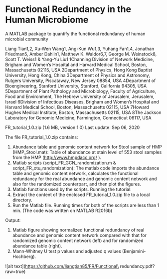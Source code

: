 # Functional Redundancy in the Human Microbiome

A MATLAB package to quantify the functional redundancy of human microbial community

Liang Tian1,2, Xu-Wen Wang1, Ang-Kun Wu1,3, Yuhang Fan1,4, Jonathan Friedman5, Amber Dahlin1, Matthew K. Waldor6,7, George M. Weinstock8, Scott T. Weiss1 & Yang-Yu Liu1
1Channing Division of Network Medicine, Brigham and Women’s Hospital and Harvard Medical School, Boston, Massachusetts 02115, USA
2Department of Physics, Hong Kong Baptist University, Hong Kong, China
3Department of Physics and Astronomy, Rutgers University, Piscataway, New Jersey 08854, USA
4Department of Bioengineering, Stanford University, Stanford, California 94305, USA
5Department of Plant Pathology and Microbiology, Faculty of Agriculture, Food and Environment, The Hebrew University of Jerusalem, Jerusalem, Israel
6Division of Infectious Diseases, Brigham and Women’s Hospital and Harvard Medical School, Boston, Massachusetts 02115, USA
7Howard Hughes Medical Institute, Boston, Massachusetts 02115, USA
8The Jackson Laboratory for Genomic Medicine, Farmington, Connecticut 06117, USA 

FR_tutorial_1.0.zip  (1.6 MB, version 1.0)
Last update: Sep 06, 2020

The file FR_tutorial_1.0.zip contains: 
1) Abundance table and genomic content network for Stool sample of HMP (HMP_Stool.mat): Table of abundance at stain level of 553 stool samples from the HMP (http://www.hmpdacc.org/ ).
2) Matlab scripts (script_FR_GCN_randomization.m & script_FR_otu_randomization): The matlab code imports the abundance table and genomic content network, calculates the functional redundancy for the real abundance and genomic content network and also for the randomized counterpart, and then plot the figures.
3) Matlab functions used by the scripts.
Running the tutorial:
1) Extract the content of the enclosed FR_tutorial_1.0.zip file to a local directory.
2) Run the Matlab file. Running times for both of the scripts are less than 1 min. 
(The code was written on MATLAB R2016b)

Output:
1) Matlab figure showing normalized functional redundancy of real abundance and genomic content network compared with that for randomized genomic content network (left) and for randomized abundance table (right).
2) Mann-Whitney U test p values and adjusted q values (Benjamini-Hochberg).
 
![alt text](https://github.com/liangtian85/FR/Functional\ redundancy.pdf?raw=true)
